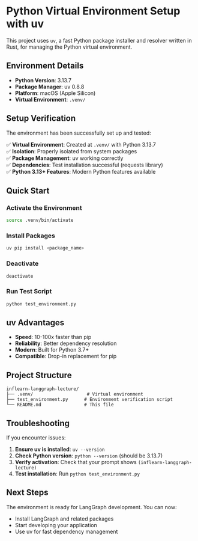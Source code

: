 # Python Virtual Environment Setup with uv

This project uses `uv`, a fast Python package installer and resolver written in Rust, for managing the Python virtual environment.

## Environment Details

- **Python Version**: 3.13.7
- **Package Manager**: uv 0.8.8
- **Platform**: macOS (Apple Silicon)
- **Virtual Environment**: `.venv/`

## Setup Verification

The environment has been successfully set up and tested:

✅ **Virtual Environment**: Created at `.venv/` with Python 3.13.7  
✅ **Isolation**: Properly isolated from system packages  
✅ **Package Management**: uv working correctly  
✅ **Dependencies**: Test installation successful (requests library)  
✅ **Python 3.13+ Features**: Modern Python features available  

## Quick Start

### Activate the Environment
```bash
source .venv/bin/activate
```

### Install Packages
```bash
uv pip install <package_name>
```

### Deactivate
```bash
deactivate
```

### Run Test Script
```bash
python test_environment.py
```

## uv Advantages

- **Speed**: 10-100x faster than pip
- **Reliability**: Better dependency resolution
- **Modern**: Built for Python 3.7+
- **Compatible**: Drop-in replacement for pip

## Project Structure

```
inflearn-langgraph-lecture/
├── .venv/                    # Virtual environment
├── test_environment.py      # Environment verification script
└── README.md                # This file
```

## Troubleshooting

If you encounter issues:

1. **Ensure uv is installed**: `uv --version`
2. **Check Python version**: `python --version` (should be 3.13.7)
3. **Verify activation**: Check that your prompt shows `(inflearn-langgraph-lecture)`
4. **Test installation**: Run `python test_environment.py`

## Next Steps

The environment is ready for LangGraph development. You can now:
- Install LangGraph and related packages
- Start developing your application
- Use uv for fast dependency management